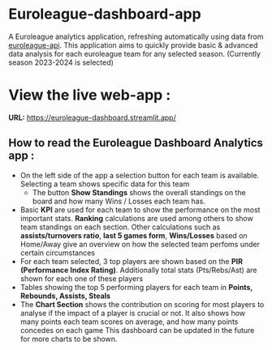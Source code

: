 # Euroleague-dashboard-app
A Euroleague analytics application, refreshing automatically using data from [euroleague-api](https://pypi.org/project/euroleague-api/).
This application aims to quickly provide basic & advanced data analysis for each euroleague team for any selected season. (Currently season 2023-2024 is selected)
# View the live web-app :
  **URL:** https://euroleague-dashboard.streamlit.app/
## How to read the Euroleague Dashboard Analytics app :

- On the left side of the app a selection button for each team is available. Selecting a team shows specific data for this team
  - The button **Show Standings** shows the overall standings on the board and how many Wins / Losses each team has.
- Basic **KPI** are used for each team to show the performance on the most important stats. **Ranking** calculations are used among others to show team standings on each section. Other calculations such as **assists/turnovers ratio**, **last 5 games form**, **Wins/Losses** based on Home/Away give an overview on how the selected team perfoms under certain circumstances
- For each team selected, 3 top players are shown based on the **PIR (Performance Index Rating)**. Additionally total stats (Pts/Rebs/Ast) are shown for each one of these players
- Tables showing the top 5 performing players for each team in **Points, Rebounds, Assists, Steals**
- The **Chart Section** shows the contribution on scoring for most players to analyse if the impact of a player is crucial or not. It also shows how many points each team scores on average, and how many points concedes on each game
  This dashboard can be updated in the future for more charts to be shown.

